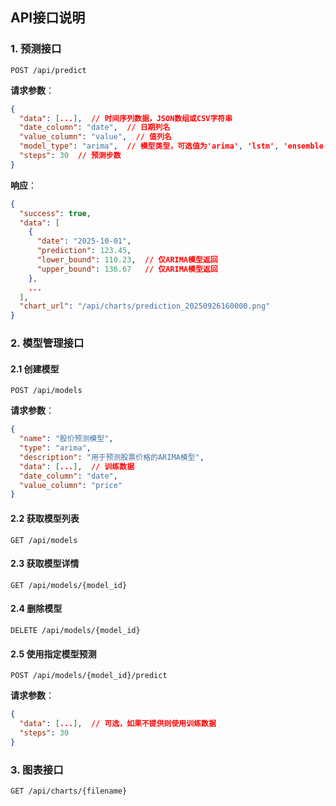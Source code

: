 ## API接口说明

### 1. 预测接口

```
POST /api/predict
```

**请求参数**：
```json
{
  "data": [...],  // 时间序列数据，JSON数组或CSV字符串
  "date_column": "date",  // 日期列名
  "value_column": "value",  // 值列名
  "model_type": "arima",  // 模型类型，可选值为'arima', 'lstm', 'ensemble'
  "steps": 30  // 预测步数
}
```

**响应**：
```json
{
  "success": true,
  "data": [
    {
      "date": "2025-10-01",
      "prediction": 123.45,
      "lower_bound": 110.23,  // 仅ARIMA模型返回
      "upper_bound": 136.67   // 仅ARIMA模型返回
    },
    ...
  ],
  "chart_url": "/api/charts/prediction_20250926160000.png"
}
```

### 2. 模型管理接口

#### 2.1 创建模型

```
POST /api/models
```

**请求参数**：
```json
{
  "name": "股价预测模型",
  "type": "arima",
  "description": "用于预测股票价格的ARIMA模型",
  "data": [...],  // 训练数据
  "date_column": "date",
  "value_column": "price"
}
```

#### 2.2 获取模型列表

```
GET /api/models
```

#### 2.3 获取模型详情

```
GET /api/models/{model_id}
```

#### 2.4 删除模型

```
DELETE /api/models/{model_id}
```

#### 2.5 使用指定模型预测

```
POST /api/models/{model_id}/predict
```

**请求参数**：
```json
{
  "data": [...],  // 可选，如果不提供则使用训练数据
  "steps": 30
}
```

### 3. 图表接口

```
GET /api/charts/{filename}
